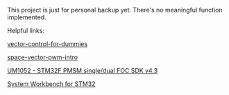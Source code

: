 This project is just for personal backup yet. There's no meaningful function implemented.

Helpful links:

[vector-control-for-dummies](https://www.switchcraft.org/learning/2016/12/16/vector-control-for-dummies "vector-control-for-dummies")

[space-vector-pwm-intro](https://www.switchcraft.org/learning/2017/3/15/space-vector-pwm-intro "space-vector-pwm-intro")

[UM1052 - STM32F PMSM single/dual FOC SDK v4.3](https://www.st.com/content/ccc/resource/technical/document/user_manual/5e/5e/d2/cb/07/35/45/a6/CD00298474.pdf/files/CD00298474.pdf/jcr:content/translations/en.CD00298474.pdf "UM1052 - STM32F PMSM single/dual FOC SDK v4.3")

[System Workbench for STM32](https://www.st.com/en/development-tools/sw4stm32.html)